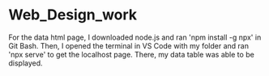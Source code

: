 # Web_Design_work

For the data html page, I downloaded node.js and ran 'npm install -g npx' in Git Bash. Then, I opened the terminal in VS Code with my folder and ran 'npx serve' to get the localhost page. There, my data table was able to be displayed.
